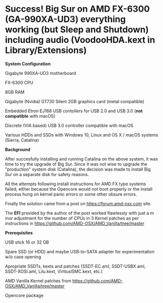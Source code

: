 # Success! Big Sur on AMD FX-6300 (GA-990XA-UD3) everything working (but Sleep and Shutdown) including audio (VoodooHDA.kext in Library/Extensions)

**System Configuration**

Gigabyte 990XA-UD3 motherboard

FX-6300 CPU

8GB RAM

Gigabyte (Nvidia) GT730 Silent 2GB graphics card (metal compatible)

Embedded Etron EJ168 USB contollers for USB 2.0 and USB 3.0 (**not compatible** with macOS)

Discrete (VIA based) USB 3.0 controller compatible with macOS

Various HDDs and SSDs with Windows 10, Linux and OS X / macOS systems (Sierra, Catalina)

**Background**

After succesfully installing and running Catalina on the above system, it was time to try the upgrade of Big Sur.
Since it was not wise to upgrade the "production" system disk (Catalina), the decision was made to install Big Sur on a separate disk
for safety reasons.

All the attempts following install instructions for AMD FX type systems failed, either because the Opencore would not boot properly or the install process hung on kernel panic errors or some other obsure errors.

Finally the solution came from a post on https://forum.amd-osx.com site.

The **EFI** provided by the author of the post worked flawlessly with just a m inor adjustment for the number of CPUs in 3 Kernel patches as per instructions in https://github.com/AMD-OSX/AMD_Vanilla/tree/master


**Prerequisites**

USB stick 16 or 32 GB

Spare SSD (or HDD) and maybe USB-to-SATA adapter for experimentation w/o case opening

Apropriate SSDTs, kexts and patches (SSDT-EC.aml, SSDT-USBX.aml, SSDT-XOSI.aml, Lilu.kext, VirttuslSMC.kext, etc.)

AMD Vanilla Kernel patches from https://github.com/AMD-OSX/AMD_Vanilla/tree/master

Opencore package



